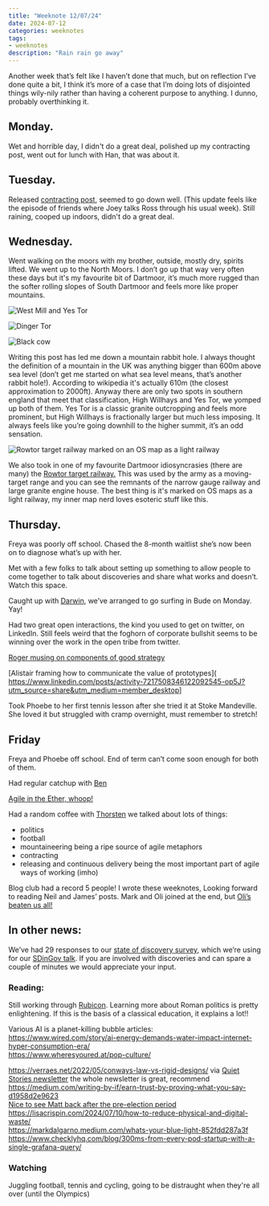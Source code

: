 ```yaml
---
title: "Weeknote 12/07/24"
date: 2024-07-12
categories: weeknotes
tags:
- weeknotes
description: "Rain rain go away"
---
```


Another week that’s felt like I haven’t done that much, but on reflection I’ve done quite a bit, I think it’s more of a case that I’m doing lots of disjointed things wily-nily rather than having a coherent purpose to anything. I dunno, probably overthinking it.

## Monday.

Wet and horrible day, I didn't do a great deal, polished up my contracting post, went out for lunch with Han, that was about it.

## Tuesday.

Released [contracting post](https://ames.world/en/posts/so-youre-thinking-of-becoming-a-contractor/), seemed to go down well. (This update feels like the episode of friends where Joey talks Ross through his usual week). Still raining, cooped up indoors, didn't do a great deal.

## Wednesday.

Went walking on the moors with my brother, outside, mostly dry, spirits lifted. We went up to the North Moors. I don’t go up that way very often these days but it's my favourite bit of Dartmoor, it’s much more rugged than the softer rolling slopes of South Dartmoor and feels more like proper mountains.

![West Mill and Yes Tor](/images/west_mill_and_yes_tor.jpg)

![Dinger Tor](/images/dinger_tor.jpg)

![Black cow](/images/black_cow.jpg)

Writing this post has led me down a mountain rabbit hole. I always thought the definition of a mountain in the UK was anything bigger than 600m above sea level (don’t get me started on what sea level means, that’s another rabbit hole!). According to wikipedia it's actually 610m (the closest approximation to 2000ft). Anyway there are only two spots in southern england that meet that classification, High Willhays and Yes Tor, we yomped up both of them. Yes Tor is a classic granite outcropping and feels more prominent, but High Willhays is fractionally larger but much less imposing. It always feels like you’re going downhill to the higher summit, it’s an odd sensation.

![Rowtor target railway marked on an OS map as a light railway](/images/rowtor_target_railway.jpg)

We also took in one of my favourite Dartmoor idiosyncrasies (there are many) the [Rowtor target railway.](https://visitdartmoor.co.uk/target-railway-at-rowtor/) This was used by the army as a moving-target range and you can see the remnants of the narrow gauge railway and large granite engine house. The best thing is it's marked on OS maps as a light railway, my inner map nerd loves esoteric stuff like this.

## Thursday.

Freya was poorly off school. Chased the 8-month waitlist she’s now been on to diagnose what’s up with her. 

Met with a few folks to talk about setting up something to allow people to come together to talk about discoveries and share what works and doesn’t. Watch this space.

Caught up with [Darwin](https://www.linkedin.com/in/darwinpeltan/), we’ve arranged to go surfing in Bude on Monday. Yay!

Had two great open interactions, the kind you used to get on twitter, on LinkedIn. Still feels weird that the foghorn of corporate bullshit seems to be winning over the work in the open tribe from twitter.

[Roger musing on components of good strategy](https://www.linkedin.com/posts/rogerswannell_ive-been-trying-to-think-of-simple-ways-activity-7217223254782980096-aWBN?utm_source=share&utm_medium=member_desktop)

[Alistair framing how to communicate the value of prototypes](​​https://www.linkedin.com/posts/activity-7217508346122092545-op5J?utm_source=share&utm_medium=member_desktop]

Took Phoebe to her first tennis lesson after she tried it at Stoke Mandeville. She loved it but struggled with cramp overnight, must remember to stretch!

## Friday

Freya and Phoebe off school. End of term can’t come soon enough for both of them.

Had regular catchup with [Ben](https://www.linkedin.com/in/ben-miller00/)

[Agile in the Ether, whoop!](https://agileintheether.co.uk/meetup/agile-in-the-ether-71-12th-july/)

Had a random coffee with [Thorsten](https://www.linkedin.com/in/thorsten-brunzendorf/) we talked about lots of things:
- politics
- football
- mountaineering being a ripe source of agile metaphors
- contracting
- releasing and continuous delivery being the most important part of agile ways of working (imho)

Blog club had a record 5 people! I wrote these weeknotes, Looking forward to reading Neil and James’ posts. Mark and Oli joined at the end, but [Oli’s beaten us all!](https://snufkinstravels.wordpress.com/2024/07/12/weeknotes-28/)

## In other news:

We’ve had 29 responses to our [state of discovery survey](https://forms.gle/G2ze7tioSwhUphpw5), which we’re using for our [SDinGov talk](https://govservicedesign.net/). If you are involved with discoveries and can spare a couple of minutes we would appreciate your input.

### Reading:

Still working through [Rubicon](https://en.wikipedia.org/wiki/Rubicon:_The_Last_Years_of_the_Roman_Republic). Learning more about Roman politics is pretty enlightening. If this is the basis of a classical education, it explains a lot!!

Various AI is a planet-killing bubble articles:<br />
https://www.wired.com/story/ai-energy-demands-water-impact-internet-hyper-consumption-era/<br />
https://www.wheresyoured.at/pop-culture/


https://verraes.net/2022/05/conways-law-vs-rigid-designs/ via [Quiet Stories newsletter](https://mailchi.mp/57b4f2765e0e/quiet-stories-173) the whole newsletter is great, recommend<br />
https://medium.com/writing-by-if/earn-trust-by-proving-what-you-say-d1958d2e9623<br />
[Nice to see Matt back after the pre-election period](https://blog.mattedgar.com/2024/07/08/>weeknote-1-to-5-july-2024/)<br />
https://lisacrispin.com/2024/07/10/how-to-reduce-physical-and-digital-waste/<br />
https://markdalgarno.medium.com/whats-your-blue-light-852fdd287a3f<br />
https://www.checklyhq.com/blog/300ms-from-every-pod-startup-with-a-single-grafana-query/<br />

### Watching

Juggling football, tennis and cycling, going to be distraught when they're all over (until the Olympics)






